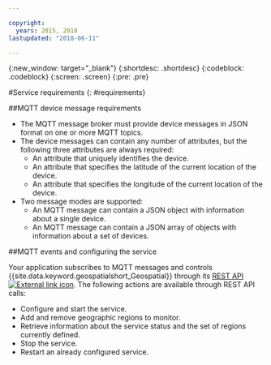 ```yaml
---

copyright:
  years: 2015, 2018
lastupdated: "2018-06-11"

---
```


<!-- Attribute definitions -->
{:new_window: target="_blank"}
{:shortdesc: .shortdesc}
{:codeblock: .codeblock}
{:screen: .screen}
{:pre: .pre}

#Service requirements
{: #requirements}


##MQTT device message requirements

* The MQTT message broker must provide device messages in JSON format on one or more MQTT topics.
* The device messages can contain any number of attributes, but the following three attributes are always required:
	* An attribute that uniquely identifies the device.
	* An attribute that specifies the latitude of the current location of the device.
	* An attribute that specifies the longitude of the current location of the device.
* Two message modes are supported:
	* An MQTT message can contain a JSON object with information about a single device.
	* An MQTT message can contain a JSON array of objects with information about a set of devices.

##MQTT events and configuring the service

Your application subscribes to MQTT messages and controls {{site.data.keyword.geospatialshort_Geospatial}} through its [REST API ![External link icon](../../icons/launch-glyph.svg "External link icon")](https://console.ng.bluemix.net/apidocs/246). The following actions are available through REST API calls:

* Configure and start the service.
* Add and remove geographic regions to monitor.
* Retrieve information about the service status and the set of regions currently defined.
* Stop the service.
* Restart an already configured service.
